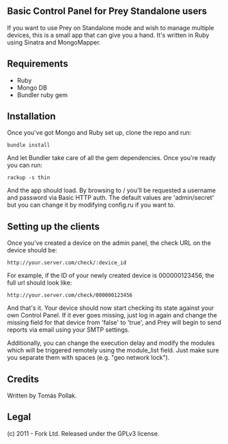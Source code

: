 ## Basic Control Panel for Prey Standalone users

If you want to use Prey on Standalone mode and wish to manage multiple devices,
this is a small app that can give you a hand. It's written in Ruby using Sinatra
and MongoMapper.

## Requirements

 - Ruby 
 - Mongo DB
 - Bundler ruby gem

## Installation

Once you've got Mongo and Ruby set up, clone the repo and run:

```
bundle install
```

And let Bundler take care of all the gem dependencies. Once you're ready you can
run:

```
rackup -s thin
```

And the app should load. By browsing to / you'll be requested a username and 
password via Basic HTTP auth. The default values are 'admin/secret' but you can
change it by modifying config.ru if you want to.

## Setting up the clients

Once you've created a device on the admin panel, the check URL on the device
should be:

```
http://your.server.com/check/:device_id
```

For example, if the ID of your newly created device is 000000123456, the full
url should look like:

```
http://your.server.com/check/000000123456
```

And that's it. Your device should now start checking its state against your own
Control Panel. If it ever goes missing, just log in again and change the missing
field for that device from 'false' to 'true', and Prey will begin to send reports
via email using your SMTP settings.

Additionally, you can change the execution delay and modify the modules which will
be triggered remotely using the module_list field. Just make sure you separate 
them with spaces (e.g. "geo network lock").

## Credits

Written by Tomás Pollak.

## Legal

(c) 2011 - Fork Ltd. Released under the GPLv3 license.
